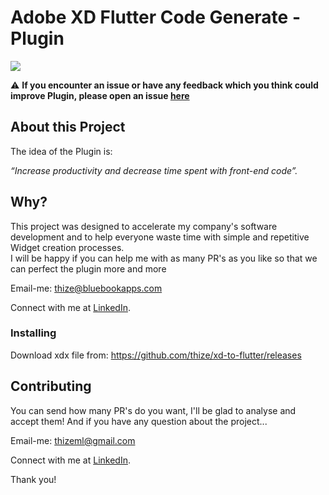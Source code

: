 # Adobe XD Flutter Code Generate - Plugin
<a href="https://github.com/thize/xd-to-flutter/releases"><img src="https://img.shields.io/badge/Xd%20to%20Flutter-v3.2.0-blue"/></a>

⚠️ **If you encounter an issue or have any feedback which you think could improve Plugin, please open an issue [here](https://github.com/thize/xd-to-flutter/issues)**

## About this Project

The idea of the Plugin is:

_“Increase productivity and decrease time spent with front-end code”._

## Why?

This project was designed to accelerate my company's software development and to help everyone waste time with simple and repetitive Widget creation processes.\
I will be happy if you can help me with as many PR's as you like so that we can perfect the plugin more and more

Email-me: thize@bluebookapps.com

Connect with me at [LinkedIn](https://linkedin.com/in/giovani-lobato-68aa57131).

### Installing

Download xdx file from: https://github.com/thize/xd-to-flutter/releases

## Contributing

You can send how many PR's do you want, I'll be glad to analyse and accept them! And if you have any question about the project...

Email-me: thizeml@gmail.com

Connect with me at [LinkedIn](https://linkedin.com/in/giovani-lobato-68aa57131).

Thank you!
